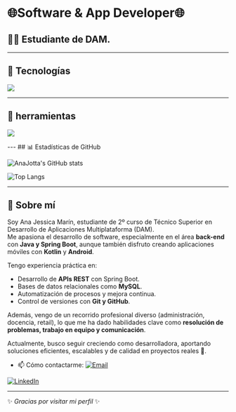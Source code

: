 # 🌐Software & App Developer🌐
## 👩‍💻 Estudiante de DAM. 

---

## 🚀 Tecnologías  

<p align="left">
  <img src="https://skillicons.dev/icons?i=html,css,js,java,kotlin,spring,git,github,docker" />
</p>

---
## 🔧 herramientas

<p align="left">
  <img src="https://skillicons.dev/icons?i=git,github,docker,intellij,netbeans,eclipse" />
</p>
---
## 📊 Estadísticas de GitHub

![AnaJotta's GitHub stats](https://github-readme-stats.vercel.app/api?username=AnaJotta&show_icons=true&theme=radical)

![Top Langs](https://github-readme-stats.vercel.app/api/top-langs/?username=AnaJotta&layout=compact&theme=radical)

---

## 🌱 Sobre mí

Soy Ana Jessica Marín, estudiante de 2º curso de Técnico Superior en Desarrollo de Aplicaciones Multiplataforma (DAM).  
Me apasiona el desarrollo de software, especialmente en el área **back-end** con **Java y Spring Boot**, aunque también disfruto creando aplicaciones móviles con **Kotlin** y **Android**.

Tengo experiencia práctica en:
- Desarrollo de **APIs REST** con Spring Boot.
- Bases de datos relacionales como **MySQL**.
- Automatización de procesos y mejora continua.
- Control de versiones con **Git y GitHub**.

Además, vengo de un recorrido profesional diverso (administración, docencia, retail), lo que me ha dado habilidades clave como **resolución de problemas, trabajo en equipo y comunicación**.

Actualmente, busco seguir creciendo como desarrolladora, aportando soluciones eficientes, escalables y de calidad en proyectos reales 🚀.

- 📫 Cómo contactarme: [![Email](https://img.shields.io/badge/Email-Enviar-blue?style=for-the-badge&logo=gmail&logoColor=white)](mailto:anajessicamarinmorales@gmail.com)

[![LinkedIn](https://img.shields.io/badge/LinkedIn-Visitar-blue?style=for-the-badge&logo=linkedin&logoColor=white)](https://www.linkedin.com/in/ana-j-marin-morales/)


---
✨ _Gracias por visitar mi perfil_ ✨

